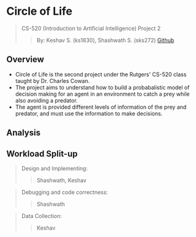 # Circle of Life
> CS-520 (Introduction to Artificial Intelligence) Project 2  
> > By: Keshav S. (ks1830), Shashwath S. (sks272)
[Github](https://github.com/keshavshivkumar/CircleofLife)

## Overview

- Circle of Life is the second project under the Rutgers' CS-520 class taught by Dr. Charles Cowan.
- The project aims to understand how to build a probabalistic model of decision making for an agent in an environment to catch a prey while also avoiding a predator.
- The agent is provided different levels of information of the prey and predator, and must use the information to make decisions.

## Analysis


## Workload Split-up

> Design and Implementing:
> > Shashwath, Keshav

> Debugging and code correctness:
> > Shashwath

> Data Collection:
> > Keshav